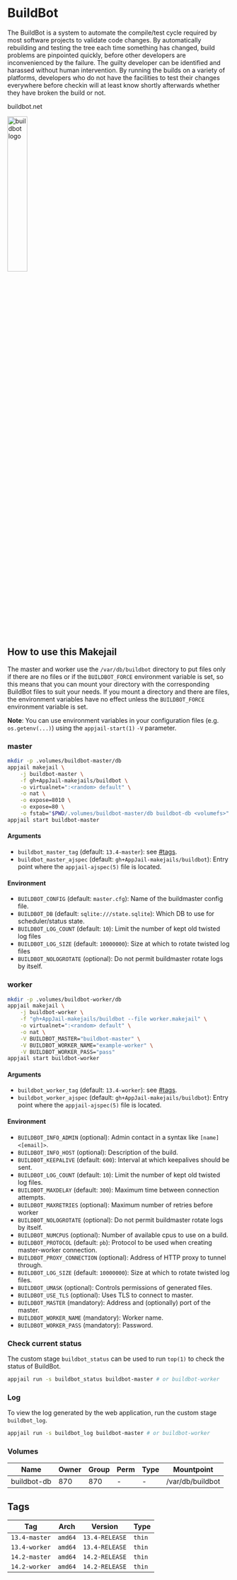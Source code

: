 # BuildBot

The BuildBot is a system to automate the compile/test cycle required by most software projects to validate code changes. By automatically rebuilding and testing the tree each time something has changed, build problems are pinpointed quickly, before other developers are inconvenienced by the failure. The guilty developer can be identified and harassed without human intervention. By running the builds on a variety of platforms, developers who do not have the facilities to test their changes everywhere before checkin will at least know shortly afterwards whether they have broken the build or not.

buildbot.net

<img src="https://upload.wikimedia.org/wikipedia/commons/thumb/5/57/Buildbot_logo.svg/2048px-Buildbot_logo.svg.png" alt="buildbot logo" width="30%" height="auto">

## How to use this Makejail

The master and worker use the `/var/db/buildbot` directory to put files only if there are no files or if the `BUILDBOT_FORCE` environment variable is set, so this means that you can mount your directory with the corresponding BuildBot files to suit your needs. If you mount a directory and there are files, the environment variables have no effect unless the `BUILDBOT_FORCE` environment variable is set.

**Note**: You can use environment variables in your configuration files (e.g. `os.getenv(...)`) using the `appjail-start(1)` `-V` parameter.

### master

```sh
mkdir -p .volumes/buildbot-master/db
appjail makejail \
    -j buildbot-master \
    -f gh+AppJail-makejails/buildbot \
    -o virtualnet=":<random> default" \
    -o nat \
    -o expose=8010 \
    -o expose=80 \
    -o fstab="$PWD/.volumes/buildbot-master/db buildbot-db <volumefs>"
appjail start buildbot-master
```

#### Arguments

* `buildbot_master_tag` (default: `13.4-master`): see [#tags](#tags).
* `buildbot_master_ajspec` (default: `gh+AppJail-makejails/buildbot`): Entry point where the `appjail-ajspec(5)` file is located.

#### Environment

* `BUILDBOT_CONFIG` (default: `master.cfg`): Name of the buildmaster config file.
* `BUILDBOT_DB` (default: `sqlite:///state.sqlite`): Which DB to use for scheduler/status state.
* `BUILDBOT_LOG_COUNT` (default: `10`): Limit the number of kept old twisted log files
* `BUILDBOT_LOG_SIZE` (default: `10000000`): Size at which to rotate twisted log files
* `BUILDBOT_NOLOGROTATE` (optional): Do not permit buildmaster rotate logs by itself.

### worker

```sh
mkdir -p .volumes/buildbot-worker/db
appjail makejail \
    -j buildbot-worker \
    -f "gh+AppJail-makejails/buildbot --file worker.makejail" \
    -o virtualnet=":<random> default" \
    -o nat \
    -V BUILDBOT_MASTER="buildbot-master" \
    -V BUILDBOT_WORKER_NAME="example-worker" \
    -V BUILDBOT_WORKER_PASS="pass"
appjail start buildbot-worker
```

#### Arguments

* `buildbot_worker_tag` (default: `13.4-worker`): see [#tags](#tags).
* `buildbot_worker_ajspec` (default: `gh+AppJail-makejails/buildbot`): Entry point where the `appjail-ajspec(5)` file is located.

#### Environment

* `BUILDBOT_INFO_ADMIN` (optional): Admin contact in a syntax like `[name] <[email]>`.
* `BUILDBOT_INFO_HOST` (optional): Description of the build.
* `BUILDBOT_KEEPALIVE` (default: `600`): Interval at which keepalives should be sent.
* `BUILDBOT_LOG_COUNT` (default: `10`): Limit the number of kept old twisted log files.
* `BUILDBOT_MAXDELAY` (default: `300`): Maximum time between connection attempts.
* `BUILDBOT_MAXRETRIES` (optional): Maximum number of retries before worker
* `BUILDBOT_NOLOGROTATE` (optional): Do not permit buildmaster rotate logs by itself.
* `BUILDBOT_NUMCPUS` (optional): Number of available cpus to use on a build.
* `BUILDBOT_PROTOCOL` (default: `pb`): Protocol to be used when creating master-worker connection.
* `BUILDBOT_PROXY_CONNECTION` (optional): Address of HTTP proxy to tunnel through.
* `BUILDBOT_LOG_SIZE` (default: `10000000`): Size at which to rotate twisted log files.
* `BUILDBOT_UMASK` (optional): Controls permissions of generated files.
* `BUILDBOT_USE_TLS` (optional): Uses TLS to connect to master.
* `BUILDBOT_MASTER` (mandatory): Address and (optionally) port of the master.
* `BUILDBOT_WORKER_NAME` (mandatory): Worker name.
* `BUILDBOT_WORKER_PASS` (mandatory): Password.

### Check current status

The custom stage `buildbot_status` can be used to run `top(1)` to check the status of BuildBot.

```sh
appjail run -s buildbot_status buildbot-master # or buildbot-worker
```

### Log

To view the log generated by the web application, run the custom stage `buildbot_log`.

```sh
appjail run -s buildbot_log buildbot-master # or buildbot-worker
```

### Volumes

| Name        | Owner | Group | Perm | Type | Mountpoint        |
| ----------- | ----- | ----- | ---- | ---- | ----------------- |
| buildbot-db | 870   | 870   |  -   |  -   | /var/db/buildbot  |

## Tags

| Tag    | Arch    | Version        | Type   |
| ------ | ------- | -------------- | ------ |
| `13.4-master` | `amd64` | `13.4-RELEASE` | `thin` |
| `13.4-worker` | `amd64` | `13.4-RELEASE` | `thin` |
| `14.2-master` | `amd64` | `14.2-RELEASE` | `thin` |
| `14.2-worker` | `amd64` | `14.2-RELEASE` | `thin` |
